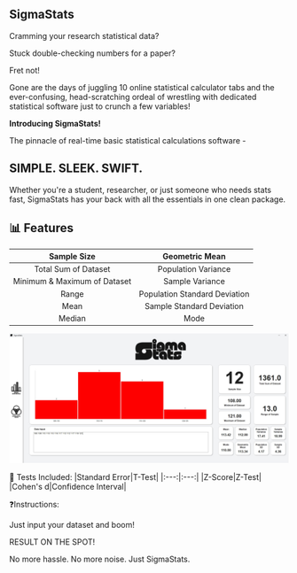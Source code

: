 ## SigmaStats

Cramming your research statistical data?


Stuck double-checking numbers for a paper?


Fret not!


Gone are the days of juggling 10 online statistical calculator tabs and the ever-confusing, head-scratching ordeal of wrestling with dedicated statistical software just to crunch a few variables!


**Introducing SigmaStats!**

The pinnacle of real-time basic statistical calculations software - 
## SIMPLE. SLEEK. SWIFT.

Whether you're a student, researcher, or just someone who needs stats fast, SigmaStats has your back with all the essentials in one clean package.

## 📊 Features
|Sample Size|Geometric Mean| 
|:---:|:---:|
|Total Sum of Dataset|Population Variance|
|Minimum & Maximum of Dataset|Sample Variance|
|Range      |Population Standard Deviation|
|Mean       |Sample Standard Deviation|
|Median     |Mode|

![alt text](https://github.com/codexcoderex/Statistics-Calculator/blob/main/images/basicStats.jpg "Basic Statistics Screenshot")

🧪 Tests Included:
|Standard Error|T-Test| 
|:---:|:---:|
|Z-Score|Z-Test|
|Cohen's d|Confidence Interval|


❓Instructions: 


Just input your dataset and boom! 


RESULT ON THE SPOT! 


No more hassle. No more noise. Just SigmaStats.
